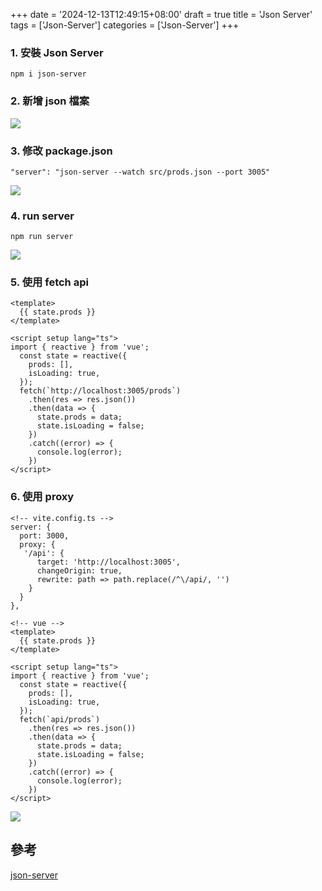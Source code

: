 +++
date = '2024-12-13T12:49:15+08:00'
draft = true
title = 'Json Server'
tags = ['Json-Server']
categories = ['Json-Server']
+++

### 1. 安裝 **Json Server**
```
npm i json-server
```

### 2. 新增 **json** 檔案
![](/images/013_userJsonServer/01.png)

### 3. 修改 **package.json**
```
"server": "json-server --watch src/prods.json --port 3005"
```
![](/images/013_userJsonServer/02.png)

### 4. **run server**
```
npm run server
```
![](/images/013_userJsonServer/03.png)

### 5. 使用 **fetch api**
```
<template>
  {{ state.prods }}
</template>

<script setup lang="ts">
import { reactive } from 'vue';
  const state = reactive({
    prods: [],
    isLoading: true,
  });
  fetch(`http://localhost:3005/prods`)
    .then(res => res.json())
    .then(data => {
      state.prods = data;
      state.isLoading = false;
    })
    .catch((error) => {
      console.log(error);
    })
</script>
```

### 6. 使用 **proxy**
```
<!-- vite.config.ts -->
server: {
  port: 3000,
  proxy: {
   '/api': {
      target: 'http://localhost:3005',
      changeOrigin: true,
      rewrite: path => path.replace(/^\/api/, '')
    }
  }
},

<!-- vue -->
<template>
  {{ state.prods }}
</template>

<script setup lang="ts">
import { reactive } from 'vue';
  const state = reactive({
    prods: [],
    isLoading: true,
  });
  fetch(`api/prods`)
    .then(res => res.json())
    .then(data => {
      state.prods = data;
      state.isLoading = false;
    })
    .catch((error) => {
      console.log(error);
    })
</script>
```
![](/images/013_userJsonServer/04.png)

## 參考
[json-server](https://www.npmjs.com/package/json-server "")
